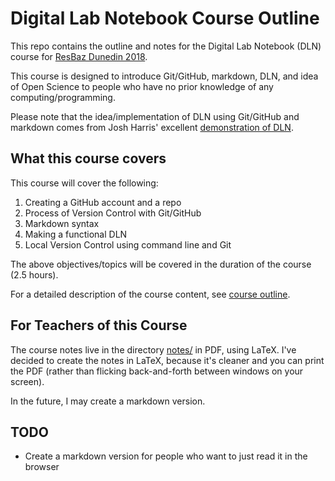 # Digital Lab Notebook Course Outline

This repo contains the outline and notes for the Digital Lab Notebook (DLN) course for [ResBaz Dunedin 2018](https://resbaz.github.io/resbaz2018/dunedin/).

This course is designed to introduce Git/GitHub, markdown, DLN, and idea of Open Science to people who have no prior knowledge of any computing/programming.

Please note that the idea/implementation of DLN using Git/GitHub and markdown comes from Josh Harris' excellent [demonstration of DLN](https://github.com/JoshuaHarris391/OSG_Eletronic_lab_Book_JH).


## What this course covers

This course will cover the following:
1. Creating a GitHub account and a repo
1. Process of Version Control with Git/GitHub
1. Markdown syntax
1. Making a functional DLN
1. Local Version Control using command line and Git

The above objectives/topics will be covered in the duration of the course (2.5 hours).

For a detailed description of the course content, see [course outline](course_outline.md).


## For Teachers of this Course

The course notes live in the directory [notes/](notes) in PDF, using LaTeX.
I've decided to create the notes in LaTeX, because it's cleaner and you can print the PDF (rather than flicking back-and-forth between windows on your screen).

In the future, I may create a markdown version.


## TODO

* Create a markdown version for people who want to just read it in the browser

